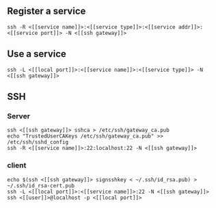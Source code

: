 ## Register a service
```
ssh -R <[[service name]]>:<[[service type]]>:<[[service addr]]>:<[[service port]]> -N <[[ssh gateway]]>
```

## Use a service
```
ssh -L <[[local port]]>:<[[service name]]>:<[[service type]]> -N <[[ssh gateway]]>
```

## SSH

### Server
```
ssh <[[ssh gateway]]> sshca > /etc/ssh/gateway_ca.pub
echo "TrustedUserCAKeys /etc/ssh/gateway_ca.pub" >> /etc/ssh/sshd_config
ssh -R <[[service name]]>:22:localhost:22 -N <[[ssh gateway]]>
```

### client
```
echo $(ssh <[[ssh gateway]]> signsshkey < ~/.ssh/id_rsa.pub) > ~/.ssh/id_rsa-cert.pub
ssh -L <[[local port]]>:<[[service name]]>:22 -N <[[ssh gateway]]>
ssh <[[user]]>@localhost -p <[[local port]]>
```